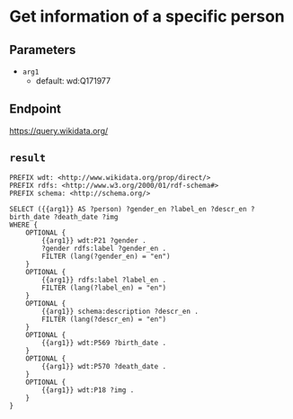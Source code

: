 # Get information of a specific person

## Parameters
* `arg1`
  * default: wd:Q171977

## Endpoint
https://query.wikidata.org/

## `result`

```sparql
PREFIX wdt: <http://www.wikidata.org/prop/direct/>
PREFIX rdfs: <http://www.w3.org/2000/01/rdf-schema#>
PREFIX schema: <http://schema.org/>

SELECT ({{arg1}} AS ?person) ?gender_en ?label_en ?descr_en ?birth_date ?death_date ?img
WHERE {
    OPTIONAL {
        {{arg1}} wdt:P21 ?gender .
        ?gender rdfs:label ?gender_en .
        FILTER (lang(?gender_en) = "en")
    }
    OPTIONAL {
        {{arg1}} rdfs:label ?label_en .
        FILTER (lang(?label_en) = "en")
    }
    OPTIONAL {
        {{arg1}} schema:description ?descr_en .
        FILTER (lang(?descr_en) = "en")
    }
    OPTIONAL {
        {{arg1}} wdt:P569 ?birth_date .
    }
    OPTIONAL {
        {{arg1}} wdt:P570 ?death_date .
    }
    OPTIONAL {
        {{arg1}} wdt:P18 ?img .
    }
}


```
